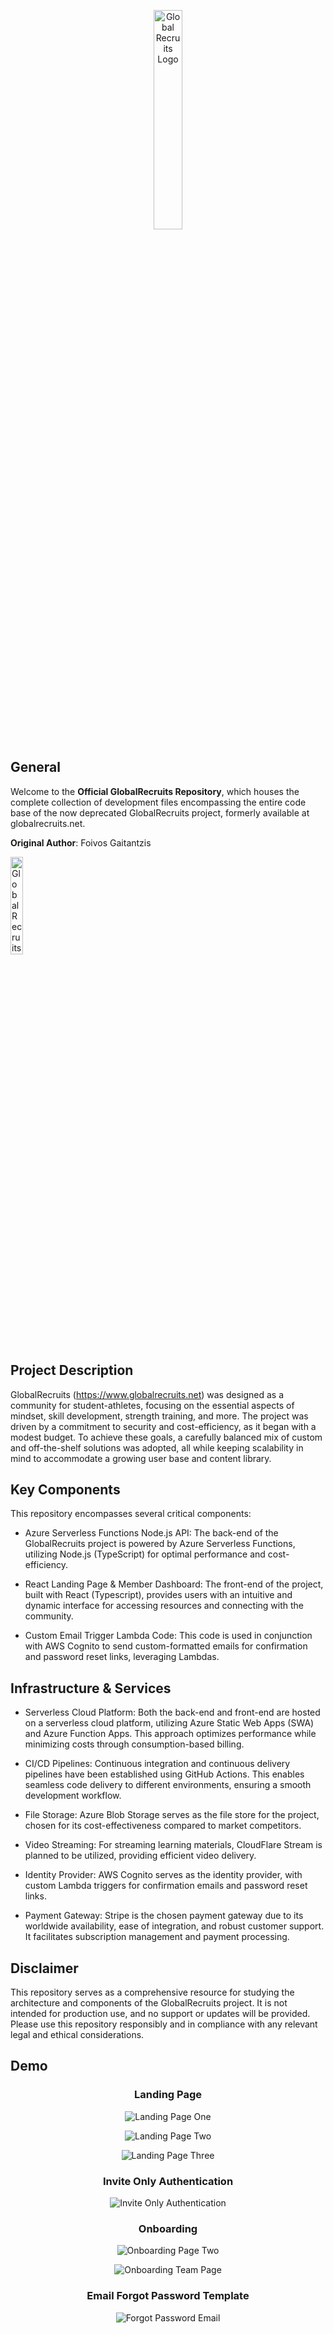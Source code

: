 <p align="center"><img src="logo.png?raw=true" width="30%" height="30%" alt="Global Recruits Logo"></p>

## General

Welcome to the **Official GlobalRecruits Repository**, which houses the complete collection of development files encompassing the entire code base of the now deprecated GlobalRecruits project, formerly available at globalrecruits.net.

**Original Author**: Foivos Gaitantzis

<img src="https://avatars.githubusercontent.com/u/47535153?v=4" width="20%" height="20%" alt="Global Recruits Logo">


## Project Description

GlobalRecruits (https://www.globalrecruits.net) was designed as a community for student-athletes, focusing on the essential aspects of mindset, skill development, strength training, and more. The project was driven by a commitment to security and cost-efficiency, as it began with a modest budget. To achieve these goals, a carefully balanced mix of custom and off-the-shelf solutions was adopted, all while keeping scalability in mind to accommodate a growing user base and content library.

## Key Components

This repository encompasses several critical components:

- Azure Serverless Functions Node.js API: The back-end of the GlobalRecruits project is powered by Azure Serverless Functions, utilizing Node.js (TypeScript) for optimal performance and cost-efficiency.

- React Landing Page & Member Dashboard: The front-end of the project, built with React (Typescript), provides users with an intuitive and dynamic interface for accessing resources and connecting with the community.

- Custom Email Trigger Lambda Code: This code is used in conjunction with AWS Cognito to send custom-formatted emails for confirmation and password reset links, leveraging Lambdas.

## Infrastructure & Services

- Serverless Cloud Platform: Both the back-end and front-end are hosted on a serverless cloud platform, utilizing Azure Static Web Apps (SWA) and Azure Function Apps. This approach optimizes performance while minimizing costs through consumption-based billing.

- CI/CD Pipelines: Continuous integration and continuous delivery pipelines have been established using GitHub Actions. This enables seamless code delivery to different environments, ensuring a smooth development workflow.

- File Storage: Azure Blob Storage serves as the file store for the project, chosen for its cost-effectiveness compared to market competitors.

- Video Streaming: For streaming learning materials, CloudFlare Stream is planned to be utilized, providing efficient video delivery.

- Identity Provider: AWS Cognito serves as the identity provider, with custom Lambda triggers for confirmation emails and password reset links.

- Payment Gateway: Stripe is the chosen payment gateway due to its worldwide availability, ease of integration, and robust customer support. It facilitates subscription management and payment processing.

## Disclaimer

This repository serves as a comprehensive resource for studying the architecture and components of the GlobalRecruits project. It is not intended for production use, and no support or updates will be provided. Please use this repository responsibly and in compliance with any relevant legal and ethical considerations.

## Demo

<h3 align="center">Landing Page</h3>

<p align="center"><img src="demo/LandingPageOne.png?raw=true" alt="Landing Page One"></p>
<p align="center"><img src="demo/LandingPageTwo.png?raw=true" alt="Landing Page Two"></p>
<p align="center"><img src="demo/LandingPageThree.png?raw=true" alt="Landing Page Three"></p>

<h3 align="center">Invite Only Authentication</h3>

<p align="center"><img src="demo/Authentication.png?raw=true" alt="Invite Only Authentication"></p>

<h3 align="center">Onboarding</h3>

<p align="center"><img src="demo/OnboardingOne.png?raw=true" alt="Onboarding Page Two"></p>
<p align="center"><img src="demo/OnboardingTwo.png?raw=true" alt="Onboarding Team Page"></p>

<h3 align="center">Email Forgot Password Template</h3>

<p align="center"><img src="demo/EmailTemplate.png?raw=true" alt="Forgot Password Email"></p>
